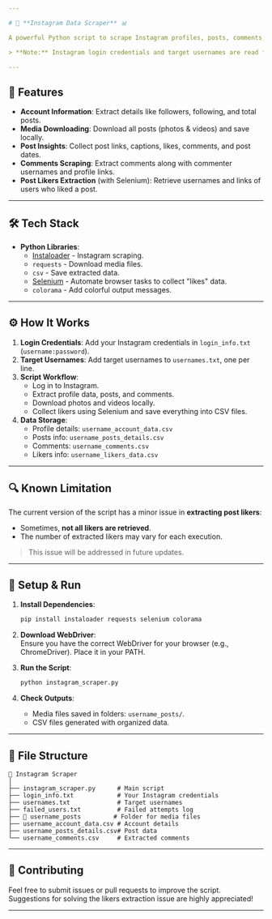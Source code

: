 ```yaml
---

# 🚀 **Instagram Data Scraper** 📊  

A powerful Python script to scrape Instagram profiles, posts, comments, and post likers. This script automates Instagram data collection and saves it into well-organized CSV files for analysis.  

> **Note:** Instagram login credentials and target usernames are read from text files for better reusability.  

---
```


## 🎯 **Features**  

- **Account Information**: Extract details like followers, following, and total posts.  
- **Media Downloading**: Download all posts (photos & videos) and save locally.  
- **Post Insights**: Collect post links, captions, likes, comments, and post dates.  
- **Comments Scraping**: Extract comments along with commenter usernames and profile links.  
- **Post Likers Extraction** (with Selenium): Retrieve usernames and links of users who liked a post.  

---

## 🛠️ **Tech Stack**  

- **Python Libraries**:  
  - [Instaloader](https://github.com/instaloader/instaloader) - Instagram scraping.  
  - `requests` - Download media files.  
  - `csv` - Save extracted data.  
  - [Selenium](https://www.selenium.dev/) - Automate browser tasks to collect "likes" data.  
  - `colorama` - Add colorful output messages.  

---

## ⚙️ **How It Works**  

1. **Login Credentials**: Add your Instagram credentials in `login_info.txt` (`username:password`).  
2. **Target Usernames**: Add target usernames to `usernames.txt`, one per line.  
3. **Script Workflow**:  
   - Log in to Instagram.  
   - Extract profile data, posts, and comments.  
   - Download photos and videos locally.  
   - Collect likers using Selenium and save everything into CSV files.  
4. **Data Storage**:  
   - Profile details: `username_account_data.csv`  
   - Posts info: `username_posts_details.csv`  
   - Comments: `username_comments.csv`  
   - Likers info: `username_likers_data.csv`  

---

## 🔍 **Known Limitation**  

The current version of the script has a minor issue in **extracting post likers**:  

- Sometimes, **not all likers are retrieved**.  
- The number of extracted likers may vary for each execution.  

> This issue will be addressed in future updates.  

---

## 🚀 **Setup & Run**  

1. **Install Dependencies**:  
   ```bash
   pip install instaloader requests selenium colorama
   ```  

2. **Download WebDriver**:  
   Ensure you have the correct WebDriver for your browser (e.g., ChromeDriver). Place it in your PATH.  

3. **Run the Script**:  
   ```bash
   python instagram_scraper.py
   ```  

4. **Check Outputs**:  
   - Media files saved in folders: `username_posts/`.  
   - CSV files generated with organized data.  

---

## 📂 **File Structure**  

```
📁 Instagram Scraper  
│  
├── instagram_scraper.py      # Main script  
├── login_info.txt            # Your Instagram credentials  
├── usernames.txt             # Target usernames  
├── failed_users.txt          # Failed attempts log  
├── 📂 username_posts         # Folder for media files  
├── username_account_data.csv # Account details  
├── username_posts_details.csv# Post data  
└── username_comments.csv     # Extracted comments  
```

---

## 🤝 **Contributing**  

Feel free to submit issues or pull requests to improve the script. Suggestions for solving the likers extraction issue are highly appreciated!  

---
